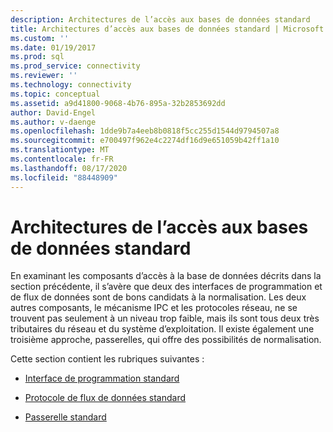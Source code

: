 ```yaml
---
description: Architectures de l’accès aux bases de données standard
title: Architectures d’accès aux bases de données standard | Microsoft Docs
ms.custom: ''
ms.date: 01/19/2017
ms.prod: sql
ms.prod_service: connectivity
ms.reviewer: ''
ms.technology: connectivity
ms.topic: conceptual
ms.assetid: a9d41800-9068-4b76-895a-32b2853692dd
author: David-Engel
ms.author: v-daenge
ms.openlocfilehash: 1dde9b7a4eeb8b0818f5cc255d1544d9794507a8
ms.sourcegitcommit: e700497f962e4c2274df16d9e651059b42ff1a10
ms.translationtype: MT
ms.contentlocale: fr-FR
ms.lasthandoff: 08/17/2020
ms.locfileid: "88448909"
---
```

# <a name="standard-database-access-architectures"></a>Architectures de l’accès aux bases de données standard
En examinant les composants d’accès à la base de données décrits dans la section précédente, il s’avère que deux des interfaces de programmation et de flux de données sont de bons candidats à la normalisation. Les deux autres composants, le mécanisme IPC et les protocoles réseau, ne se trouvent pas seulement à un niveau trop faible, mais ils sont tous deux très tributaires du réseau et du système d’exploitation. Il existe également une troisième approche, passerelles, qui offre des possibilités de normalisation.  
  
 Cette section contient les rubriques suivantes :  
  
-   [Interface de programmation standard](../../odbc/reference/standard-programming-interface.md)  
  
-   [Protocole de flux de données standard](../../odbc/reference/standard-data-stream-protocol.md)  
  
-   [Passerelle standard](../../odbc/reference/standard-gateway.md)
